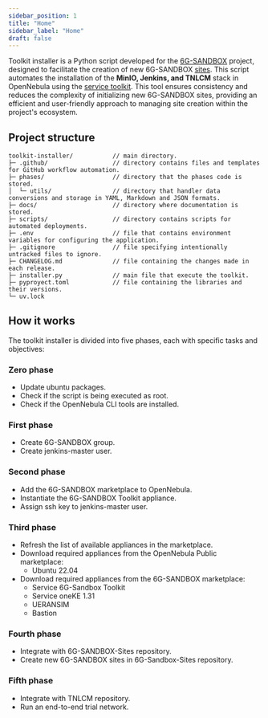 ```yaml
---
sidebar_position: 1
title: "Home"
sidebar_label: "Home"
draft: false
---
```


Toolkit installer is a Python script developed for the [6G-SANDBOX](https://6g-sandbox.eu/) project, designed to facilitate the creation of new 6G-SANDBOX [sites](../6g-sandbox-sites/home.md). This script automates the installation of the **MinIO, Jenkins, and TNLCM** stack in OpenNebula using the [service toolkit](https://marketplace.mobilesandbox.cloud:9443/appliance/service_toolkit). This tool ensures consistency and reduces the complexity of initializing new 6G-SANDBOX sites, providing an efficient and user-friendly approach to managing site creation within the project's ecosystem.

## Project structure

```
toolkit-installer/           // main directory.
├─ .github/                  // directory contains files and templates for GitHub workflow automation.
├─ phases/                   // directory that the phases code is stored.
│  └─ utils/                 // directory that handler data conversions and storage in YAML, Markdown and JSON formats.
├─ docs/                     // directory where documentation is stored.
├─ scripts/                  // directory contains scripts for automated deployments.
├─ .env                      // file that contains environment variables for configuring the application.
├─ .gitignore                // file specifying intentionally untracked files to ignore.
├─ CHANGELOG.md              // file containing the changes made in each release.
├─ installer.py              // main file that execute the toolkit.
├─ pyproyect.toml            // file containing the libraries and their versions.
└─ uv.lock
```

## How it works

The toolkit installer is divided into five phases, each with specific tasks and objectives:

### Zero phase

- Update ubuntu packages.
- Check if the script is being executed as root.
- Check if the OpenNebula CLI tools are installed.

### First phase

- Create 6G-SANDBOX group.
- Create jenkins-master user.

### Second phase

- Add the 6G-SANDBOX marketplace to OpenNebula.
- Instantiate the 6G-SANDBOX Toolkit appliance.
- Assign ssh key to jenkins-master user.

### Third phase

- Refresh the list of available appliances in the marketplace.
- Download required appliances from the OpenNebula Public marketplace:
  - Ubuntu 22.04
- Download required appliances from the 6G-SANDBOX marketplace:
  - Service 6G-Sandbox Toolkit
  - Service oneKE 1.31
  - UERANSIM
  - Bastion

### Fourth phase

- Integrate with 6G-SANDBOX-Sites repository.
- Create new 6G-SANDBOX sites in 6G-Sandbox-Sites repository.

### Fifth phase

- Integrate with TNLCM repository.
- Run an end-to-end trial network.
